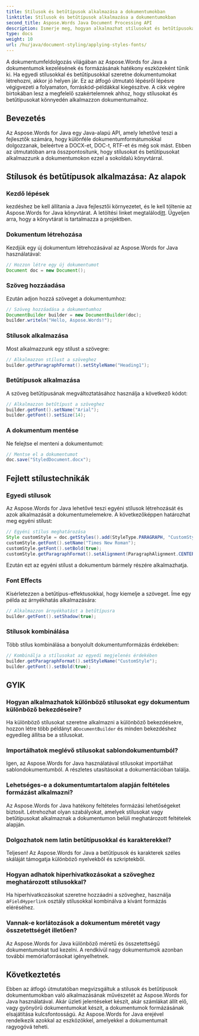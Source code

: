 ```yaml
---
title: Stílusok és betűtípusok alkalmazása a dokumentumokban
linktitle: Stílusok és betűtípusok alkalmazása a dokumentumokban
second_title: Aspose.Words Java Document Processing API
description: Ismerje meg, hogyan alkalmazhat stílusokat és betűtípusokat a dokumentumokban az Aspose.Words for Java használatával. Lépésről lépésre útmutató forráskóddal. Használja ki a dokumentumformázásban rejlő lehetőségeket.
type: docs
weight: 10
url: /hu/java/document-styling/applying-styles-fonts/
---
```

A dokumentumfeldolgozás világában az Aspose.Words for Java a dokumentumok kezelésének és formázásának hatékony eszközeként tűnik ki. Ha egyedi stílusokkal és betűtípusokkal szeretne dokumentumokat létrehozni, akkor jó helyen jár. Ez az átfogó útmutató lépésről lépésre végigvezeti a folyamaton, forráskód-példákkal kiegészítve. A cikk végére birtokában lesz a megfelelő szakértelemnek ahhoz, hogy stílusokat és betűtípusokat könnyedén alkalmazzon dokumentumaihoz.

## Bevezetés

Az Aspose.Words for Java egy Java-alapú API, amely lehetővé teszi a fejlesztők számára, hogy különféle dokumentumformátumokkal dolgozzanak, beleértve a DOCX-et, DOC-t, RTF-et és még sok mást. Ebben az útmutatóban arra összpontosítunk, hogy stílusokat és betűtípusokat alkalmazzunk a dokumentumokon ezzel a sokoldalú könyvtárral.

## Stílusok és betűtípusok alkalmazása: Az alapok

### Kezdő lépések
 kezdéshez be kell állítania a Java fejlesztői környezetet, és le kell töltenie az Aspose.Words for Java könyvtárat. A letöltési linket megtalálod[itt](https://releases.aspose.com/words/java/). Ügyeljen arra, hogy a könyvtárat is tartalmazza a projektben.

### Dokumentum létrehozása
Kezdjük egy új dokumentum létrehozásával az Aspose.Words for Java használatával:

```java
// Hozzon létre egy új dokumentumot
Document doc = new Document();
```

### Szöveg hozzáadása
Ezután adjon hozzá szöveget a dokumentumhoz:

```java
// Szöveg hozzáadása a dokumentumhoz
DocumentBuilder builder = new DocumentBuilder(doc);
builder.writeln("Hello, Aspose.Words!");
```

### Stílusok alkalmazása
Most alkalmazzunk egy stílust a szövegre:

```java
// Alkalmazzon stílust a szöveghez
builder.getParagraphFormat().setStyleName("Heading1");
```

### Betűtípusok alkalmazása
A szöveg betűtípusának megváltoztatásához használja a következő kódot:

```java
// Alkalmazzon betűtípust a szöveghez
builder.getFont().setName("Arial");
builder.getFont().setSize(14);
```

### A dokumentum mentése
Ne felejtse el menteni a dokumentumot:

```java
// Mentse el a dokumentumot
doc.save("StyledDocument.docx");
```

## Fejlett stílustechnikák

### Egyedi stílusok
Az Aspose.Words for Java lehetővé teszi egyéni stílusok létrehozását és azok alkalmazását a dokumentumelemekre. A következőképpen határozhat meg egyéni stílust:

```java
// Egyéni stílus meghatározása
Style customStyle = doc.getStyles().add(StyleType.PARAGRAPH, "CustomStyle");
customStyle.getFont().setName("Times New Roman");
customStyle.getFont().setBold(true);
customStyle.getParagraphFormat().setAlignment(ParagraphAlignment.CENTER);
```

Ezután ezt az egyéni stílust a dokumentum bármely részére alkalmazhatja.

### Font Effects
Kísérletezzen a betűtípus-effektusokkal, hogy kiemelje a szöveget. Íme egy példa az árnyékhatás alkalmazására:

```java
// Alkalmazzon árnyékhatást a betűtípusra
builder.getFont().setShadow(true);
```

### Stílusok kombinálása
Több stílus kombinálása a bonyolult dokumentumformázás érdekében:

```java
// Kombinálja a stílusokat az egyedi megjelenés érdekében
builder.getParagraphFormat().setStyleName("CustomStyle");
builder.getFont().setBold(true);
```

## GYIK

### Hogyan alkalmazhatok különböző stílusokat egy dokumentum különböző bekezdéseire?
 Ha különböző stílusokat szeretne alkalmazni a különböző bekezdésekre, hozzon létre több példányt a`DocumentBuilder` és minden bekezdéshez egyedileg állítsa be a stílusokat.

### Importálhatok meglévő stílusokat sablondokumentumból?
Igen, az Aspose.Words for Java használatával stílusokat importálhat sablondokumentumból. A részletes utasításokat a dokumentációban találja.

### Lehetséges-e a dokumentumtartalom alapján feltételes formázást alkalmazni?
Az Aspose.Words for Java hatékony feltételes formázási lehetőségeket biztosít. Létrehozhat olyan szabályokat, amelyek stílusokat vagy betűtípusokat alkalmaznak a dokumentumon belüli meghatározott feltételek alapján.

### Dolgozhatok nem latin betűtípusokkal és karakterekkel?
Teljesen! Az Aspose.Words for Java a betűtípusok és karakterek széles skáláját támogatja különböző nyelvekből és szkriptekből.

### Hogyan adhatok hiperhivatkozásokat a szöveghez meghatározott stílusokkal?
 Ha hiperhivatkozásokat szeretne hozzáadni a szöveghez, használja a`FieldHyperlink` osztály stílusokkal kombinálva a kívánt formázás eléréséhez.

### Vannak-e korlátozások a dokumentum méretét vagy összetettségét illetően?
Az Aspose.Words for Java különböző méretű és összetettségű dokumentumokat tud kezelni. A rendkívül nagy dokumentumok azonban további memóriaforrásokat igényelhetnek.

## Következtetés

Ebben az átfogó útmutatóban megvizsgáltuk a stílusok és betűtípusok dokumentumokban való alkalmazásának művészetét az Aspose.Words for Java használatával. Akár üzleti jelentéseket készít, akár számlákat állít elő, vagy gyönyörű dokumentumokat készít, a dokumentumok formázásának elsajátítása kulcsfontosságú. Az Aspose.Words for Java erejével rendelkezik azokkal az eszközökkel, amelyekkel a dokumentumait ragyogóvá teheti.